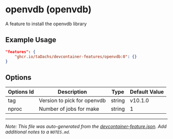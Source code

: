 
# openvdb (openvdb)

A feature to install the openvdb library

## Example Usage

```json
"features": {
    "ghcr.io/taDachs/devcontainer-features/openvdb:0": {}
}
```

## Options

| Options Id | Description | Type | Default Value |
|-----|-----|-----|-----|
| tag | Version to pick for openvdb | string | v10.1.0 |
| nproc | Number of jobs for make | string | 1 |



---

_Note: This file was auto-generated from the [devcontainer-feature.json](https://github.com/taDachs/devcontainer-features/blob/main/src/openvdb/devcontainer-feature.json).  Add additional notes to a `NOTES.md`._
